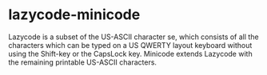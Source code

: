 # lazycode-minicode
Lazycode is a subset of the US-ASCII character se, which consists of all the characters which can be typed on a US QWERTY layout keyboard without using the Shift-key or the CapsLock key. Minicode extends Lazycode with the remaining printable US-ASCII characters.
